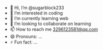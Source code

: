 - 👋 Hi, I’m @sugarblock233
- 👀 I’m interested in coding
- 🌱 I’m currently learning web
- 💞️ I’m looking to collaborate on learning
- 📫 How to reach me 3296123581@qq.com
- 😄 Pronouns: ...
- ⚡ Fun fact: ...

<!---
sugarblock233/sugarblock233 is a ✨ special ✨ repository because its `README.md` (this file) appears on your GitHub profile.
You can click the Preview link to take a look at your changes.
--->

